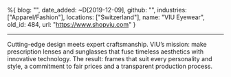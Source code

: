 %{
  blog: "",
  date_added: ~D[2019-12-09],
  github: "",
  industries: ["Apparel/Fashion"],
  locations: ["Switzerland"],
  name: "VIU Eyewear",
  old_id: 484,
  url: "https://www.shopviu.com"
}

---

Cutting-edge design meets expert craftsmanship. VIU’s mission: make prescription lenses and sunglasses that fuse timeless aesthetics with innovative technology. The result: frames that suit every personality and style, a commitment to fair prices and a transparent production process.
